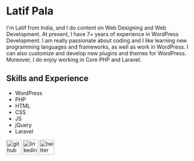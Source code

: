 
# Latif Pala
I'm Latif from India, and I do content on Web Designing and Web Development. At present, I have 7+ years of experience in WordPress Development. I am really passionate about coding and I like learning new programming languages and frameworks, as well as work in WordPress. I can also customize and develop new plugins and themes for WordPress. Moreover, I do enjoy working in Core PHP and Laravel.

## Skills and Experience
- WordPress
- PHP
- HTML
- CSS
- JS
- jQuery
- Laravel

[<img src='https://cdn.jsdelivr.net/npm/simple-icons@3.0.1/icons/github.svg' alt='github' height='40'>](https://github.com/latifpala)  [<img src='https://cdn.jsdelivr.net/npm/simple-icons@3.0.1/icons/linkedin.svg' alt='linkedin' height='40'>](https://www.linkedin.com/in/latif-pala/)  [<img src='https://cdn.jsdelivr.net/npm/simple-icons@3.0.1/icons/twitter.svg' alt='twitter' height='40'>](https://twitter.com/pala_latif)  




